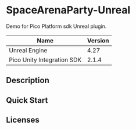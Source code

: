# SpaceArenaParty-Unreal
Demo for Pico Platform sdk Unreal plugin.


| Name  | Version    |
| ----  |  ----      |
| Unreal Engine | 4.27 |
| Pico Unity Integration SDK | 2.1.4 |
## Description


## Quick Start


## Licenses

